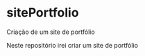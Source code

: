 # sitePortfolio
 Criação de um site de portfólio

Neste repositório irei criar um site de portfólio


